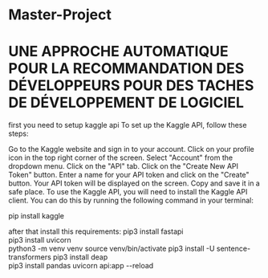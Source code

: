 # Master-Project

# UNE APPROCHE AUTOMATIQUE POUR LA RECOMMANDATION DES DÉVELOPPEURS POUR DES TACHES DE DÉVELOPPEMENT DE LOGICIEL

first you need to setup kaggle api
To set up the Kaggle API, follow these steps:

Go to the Kaggle website and sign in to your account.
Click on your profile icon in the top right corner of the screen.
Select "Account" from the dropdown menu.
Click on the "API" tab.
Click on the "Create New API Token" button.
Enter a name for your API token and click on the "Create" button.
Your API token will be displayed on the screen. Copy and save it in a safe place.
To use the Kaggle API, you will need to install the Kaggle API client. You can do this by running the following command in your terminal:

pip install kaggle

after that install this requirements:
pip3 install fastapi  
pip3 install uvicorn  
python3 -m venv venv
source venv/bin/activate
pip3 install -U sentence-transformers
pip3 install deap  
pip3 install pandas
uvicorn api:app --reload
